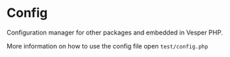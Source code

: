 # Config
Configuration manager for other packages and embedded in Vesper PHP.

More information on how to use the config file open `test/config.php`
